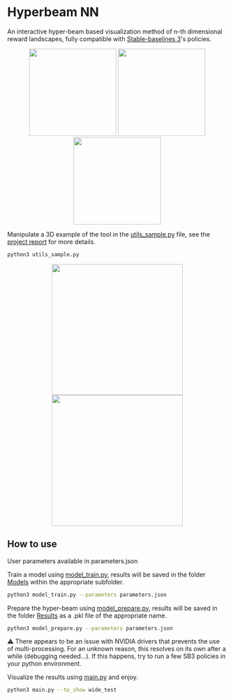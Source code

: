 # Hyperbeam NN

An interactive hyper-beam based visualization method of n-th dimensional reward landscapes, fully compatible with [Stable-baselines 3](https://stable-baselines3.readthedocs.io/en/master/)'s policies.

<p align="middle">
  <img src="https://github.com/yannisEF/NNMRI/assets/49323355/4f972e98-1305-4012-89c3-8dffedbe390a" width="200" />
  <img src="https://github.com/yannisEF/NNMRI/assets/49323355/4fdc8c50-778e-4f0c-9404-47002ce26722" width="200" /> 
  <img src="https://github.com/yannisEF/NNMRI/assets/49323355/dddbba50-51f5-499c-9a6d-de9584de04d2" width="200" /> 
</p>

Manipulate a 3D example of the tool in the [utils_sample.py](./utils_sample.py) file, see the [project report](./BCS541_ELRHARBI-FLEURY_YANNIS.pdf) for more details.

```bash
python3 utils_sample.py
```

<p align="middle">
  <img src="https://github.com/yannisEF/NNMRI/assets/49323355/96c32e9c-18f5-4299-b1b7-eeec0c30a8a5" width="300" />
  <img src="https://github.com/yannisEF/NNMRI/assets/49323355/108fcdee-c84b-413f-9baf-03ea07757a01" width="300" /> 
</p>

## How to use

User parameters available in parameters.json

Train a model using [model_train.py](./model_train.py), results will be saved in the folder [Models](./Models) within the appropriate subfolder.

```bash
python3 model_train.py --parameters parameters.json
```

Prepare the hyper-beam using [model_prepare.py](./model_prepare.py), results will be saved in the folder [Results](./Results) as a .pkl file of the appropriate name.

```bash
python3 model_prepare.py --parameters parameters.json
```
:warning: There appears to be an issue with NVIDIA drivers that prevents the use of multi-processing. For an unknown reason, this resolves on its own after a while (debugging needed...). If this happens, try to run a few SB3 policies in your python environment.

Visualize the results using [main.py](./main.py) and enjoy.
```bash
python3 main.py --to_show wide_test
```
